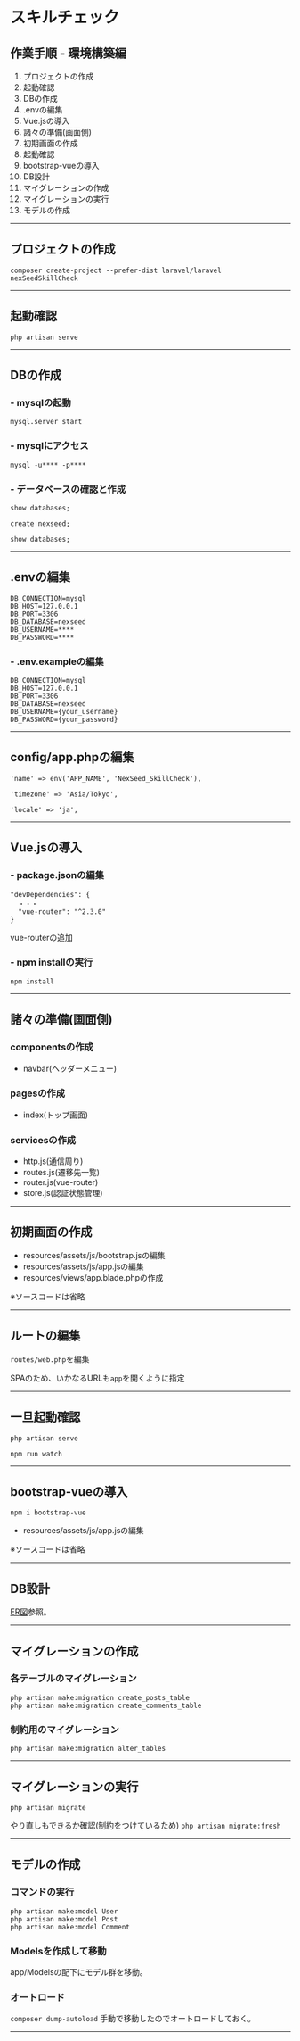# スキルチェック

## 作業手順 - 環境構築編
1. プロジェクトの作成
1. 起動確認
1. DBの作成
1. .envの編集
1. Vue.jsの導入
1. 諸々の準備(画面側)
1. 初期画面の作成
1. 起動確認
1. bootstrap-vueの導入
1. DB設計
1. マイグレーションの作成
1. マイグレーションの実行
1. モデルの作成


---
## プロジェクトの作成
`composer create-project --prefer-dist laravel/laravel nexSeedSkillCheck`

---
## 起動確認
`php artisan serve`

---
## DBの作成

### - mysqlの起動
`mysql.server start`

### - mysqlにアクセス
`mysql -u**** -p****`

### - データベースの確認と作成
`show databases;`

`create nexseed;`

`show databases;`

---
## .envの編集
```
DB_CONNECTION=mysql
DB_HOST=127.0.0.1
DB_PORT=3306
DB_DATABASE=nexseed
DB_USERNAME=****
DB_PASSWORD=****
```

### - .env.exampleの編集
```
DB_CONNECTION=mysql
DB_HOST=127.0.0.1
DB_PORT=3306
DB_DATABASE=nexseed
DB_USERNAME={your_username}
DB_PASSWORD={your_password}
```

---
## config/app.phpの編集
`'name' => env('APP_NAME', 'NexSeed_SkillCheck'),`

`'timezone' => 'Asia/Tokyo',`

`'locale' => 'ja',`

---
## Vue.jsの導入

### - package.jsonの編集

```
"devDependencies": {
  ・・・
  "vue-router": "^2.3.0"
}
```
vue-routerの追加

### - npm installの実行

`npm install`

---
## 諸々の準備(画面側)
### componentsの作成
  - navbar(ヘッダーメニュー)

### pagesの作成
  - index(トップ画面)

### servicesの作成
  - http.js(通信周り)
  - routes.js(遷移先一覧)
  - router.js(vue-router)
  - store.js(認証状態管理)

---
## 初期画面の作成
  - resources/assets/js/bootstrap.jsの編集
  - resources/assets/js/app.jsの編集
  - resources/views/app.blade.phpの作成

※ソースコードは省略

---

## ルートの編集

`routes/web.php`を編集

SPAのため、いかなるURLも`app`を開くように指定

---
## 一旦起動確認

`php artisan serve`

`npm run watch`

---
## bootstrap-vueの導入

`npm i bootstrap-vue`

  - resources/assets/js/app.jsの編集

※ソースコードは省略

---
## DB設計
[ER図](./er.puml)参照。

---

## マイグレーションの作成

### 各テーブルのマイグレーション
```
php artisan make:migration create_posts_table
php artisan make:migration create_comments_table
```

### 制約用のマイグレーション
```
php artisan make:migration alter_tables
```

---

## マイグレーションの実行

`php artisan migrate`

やり直しもできるか確認(制約をつけているため)
`php artisan migrate:fresh`

---

## モデルの作成

### コマンドの実行
```
php artisan make:model User
php artisan make:model Post
php artisan make:model Comment
```

### Modelsを作成して移動

app/Modelsの配下にモデル群を移動。

### オートロード

`composer dump-autoload`
手動で移動したのでオートロードしておく。

---
